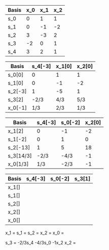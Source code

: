 | Basis | x_0 | x_1 | x_2 |
| ----- | --- | --- | --- |
| s_0   | 0   | 1   | 1   |
| s_1   | 0   | -1  | -2  |
| s_2   | 3   | -3  | 2   |
| s_3   | -2  | 0   | 1   |
| s_4   | 3   | 2   | 1   |

| Basis   | s_4[-3] | x_1[0] | x_2[0] |
| ------- | ------- | ------ | ------ |
| s_0[0]  | 0       | 1      | 1      |
| s_1[0]  | 0       | -1     | -2     |
| s_2[-3] | 1       | -5     | 1      |
| s_3[2]  | -2/3    | 4/3    | 5/3    |
| x_0[-1] | 1/3     | 2/3    | 1/3    |

| Basis     | s_4[-3] | s_0[-2] | x_2[0] |
| --------- | ------- | ------- | ------ |
| x_1[2]    | 0       | -1      | -2     |
| s_1[-2]   | 0       | 1       | 0      |
| s_2[-13]  | 1       | 5       | 18     |
| s_3[14/3] | -2/3    | -4/3    | -1     |
| x_0[1/3]  | 1/3     | -2/3    | -1     |

| Basis | s_4[-3] | s_0[-2] | s_3[1] |
| ----- | ------- | ------- | ------ |
| x_1[] |         |         |        |
| s_1[] |         |         |        |
| s_2[] |         |         |        |
| x_2[] |         |         |        |
| x_0[] |         |         |        |

x_1 = 
s_1 =
s_2 =
x_2 =
x_0 = 

s_3 = -2/3s_4 -4/3s_0 -1x_2
x_2 = 